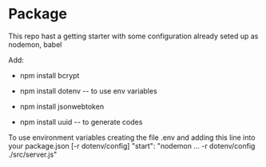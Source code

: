 <!-- @format -->

# Package

This repo hast a getting starter with some configuration already seted up as nodemon, babel

Add:

- npm install bcrypt
- npm install dotenv -- to use env variables
- npm install jsonwebtoken

- npm install uuid -- to generate codes

To use environment variables creating the file .env
and adding this line into your package.json [-r dotenv/config]
"start": "nodemon ... -r dotenv/config ./src/server.js"

